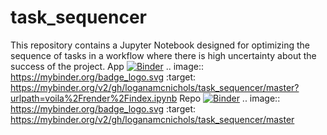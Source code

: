 # task_sequencer
 This repository contains a Jupyter Notebook designed for optimizing the sequence of tasks in a workflow where there is high uncertainty about the success of the project.
 App
 [![Binder](https://mybinder.org/badge_logo.svg)](https://mybinder.org/v2/gh/loganamcnichols/task_sequencer/master?urlpath=voila%2Frender%2Findex.ipynb)
.. image:: https://mybinder.org/badge_logo.svg
 :target: https://mybinder.org/v2/gh/loganamcnichols/task_sequencer/master?urlpath=voila%2Frender%2Findex.ipynb
 Repo
[![Binder](https://mybinder.org/badge_logo.svg)](https://mybinder.org/v2/gh/loganamcnichols/task_sequencer/master)
.. image:: https://mybinder.org/badge_logo.svg
 :target: https://mybinder.org/v2/gh/loganamcnichols/task_sequencer/master

